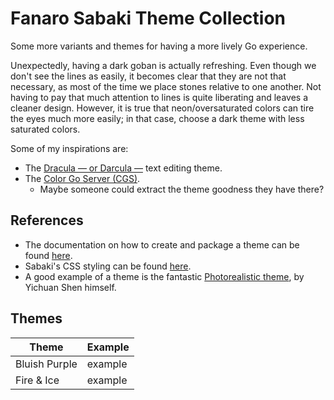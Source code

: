 # Fanaro Sabaki Theme Collection

Some more variants and themes for having a more lively Go experience.

Unexpectedly, having a dark goban is actually refreshing. Even though we don't see the lines as easily, it becomes clear that they are not that necessary, as most of the time we place stones relative to one another. Not having to pay that much attention to lines is quite liberating and leaves a cleaner design. However, it is true that neon/oversaturated colors can tire the eyes much more easily; in that case, choose a dark theme with less saturated colors.

Some of my inspirations are:

- The [Dracula &mdash; or Darcula &mdash;](https://draculatheme.com/) text editing theme.
- The [Color Go Server (CGS)](https://colorgoserver.com/).
    - Maybe someone could extract the theme goodness they have there?

## References

- The documentation on how to create and package a theme can be found [here](https://github.com/SabakiHQ/Sabaki/blob/master/docs/guides/create-themes.md).
- Sabaki's CSS styling can be found [here](https://github.com/SabakiHQ/Shudan/tree/master/docs#styling).
- A good example of a theme is the fantastic [Photorealistic theme](https://github.com/SabakiHQ/theme-photorealistic), by Yichuan Shen himself.

## Themes

| Theme         | Example   |
| ------------- | --------- |
| Bluish Purple | example   |
| Fire & Ice    | example   |
